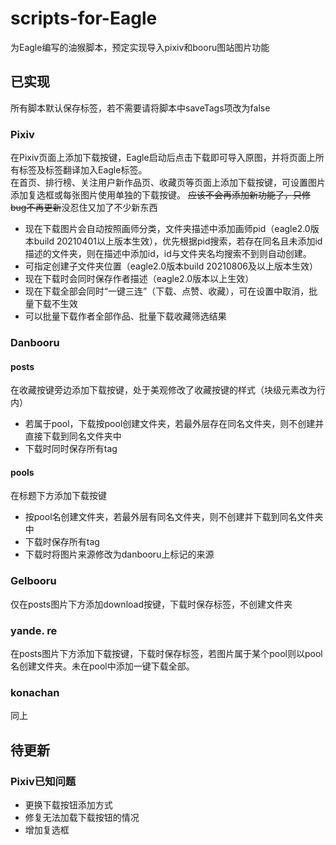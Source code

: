 # scripts-for-Eagle  

为Eagle编写的油猴脚本，预定实现导入pixiv和booru图站图片功能

## 已实现

所有脚本默认保存标签，若不需要请将脚本中saveTags项改为false

### Pixiv  

在Pixiv页面上添加下载按键，Eagle启动后点击下载即可导入原图，并将页面上所有标签及标签翻译加入Eagle标签。  
在首页、排行榜、关注用户新作品页、收藏页等页面上添加下载按键，可设置图片添加复选框或每张图片使用单独的下载按键。
~~应该不会再添加新功能了，只修bug不再更新~~没忍住又加了不少新东西

* 现在下载图片会自动按照画师分类，文件夹描述中添加画师pid（eagle2.0版本build 20210401以上版本生效），优先根据pid搜索，若存在同名且未添加id描述的文件夹，则在描述中添加id，id与文件夹名均搜索不到则自动创建。
* 可指定创建子文件夹位置（eagle2.0版本build 20210806及以上版本生效）
* 现在下载时会同时保存作者描述（eagle2.0版本以上生效）
* 现在下载全部会同时“一键三连”（下载、点赞、收藏），可在设置中取消，批量下载不生效
* 可以批量下载作者全部作品、批量下载收藏筛选结果

### Danbooru

#### posts

在收藏按键旁边添加下载按键，处于美观修改了收藏按键的样式（块级元素改为行内）

* 若属于pool，下载按pool创建文件夹，若最外层存在同名文件夹，则不创建并直接下载到同名文件夹中
* 下载时同时保存所有tag

#### pools

在标题下方添加下载按键

* 按pool名创建文件夹，若最外层有同名文件夹，则不创建并下载到同名文件夹中
* 下载时保存所有tag
* 下载时将图片来源修改为danbooru上标记的来源

### Gelbooru

仅在posts图片下方添加download按键，下载时保存标签，不创建文件夹

### yande. re

在posts图片下方添加下载按键，下载时保存标签，若图片属于某个pool则以pool名创建文件夹。未在pool中添加一键下载全部。

### konachan

同上

## 待更新

### Pixiv已知问题

* 更换下载按钮添加方式
* 修复无法加载下载按钮的情况
* 增加复选框
